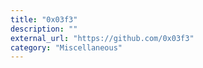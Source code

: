 ```yaml
---
title: "0x03f3"
description: ""
external_url: "https://github.com/0x03f3"
category: "Miscellaneous"
---
```

